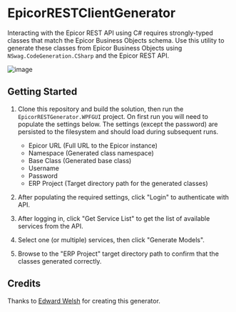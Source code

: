 # EpicorRESTClientGenerator
Interacting with the Epicor REST API using C# requires strongly-typed classes that match the Epicor Business Objects schema. Use this utility to generate these classes from Epicor Business Objects using `NSwag.CodeGeneration.CSharp` and the Epicor REST API.

![image](https://user-images.githubusercontent.com/1199572/41175887-952f1720-6b2c-11e8-9dfd-c211f3267356.png)

## Getting Started
1. Clone this repository and build the solution, then run the `EpicorRESTGenerator.WPFGUI` project. On first run you will need to populate the settings below. The settings (except the password) are persisted to the filesystem and should load during subsequent runs.

    - Epicor URL (Full URL to the Epicor instance)
    - Namespace (Generated class namespace)
    - Base Class (Generated base class)
    - Username
    - Password
    - ERP Project (Target directory path for the generated classes)

2. After populating the required settings, click "Login" to authenticate with API.
3. After logging in, click "Get Service List" to get the list of available services from the API.
4. Select one (or multiple) services, then click "Generate Models".
5. Browse to the "ERP Project" target directory path to confirm that the classes generated correctly.

## Credits
Thanks to [Edward Welsh](https://github.com/EdWelsh) for creating this generator.
